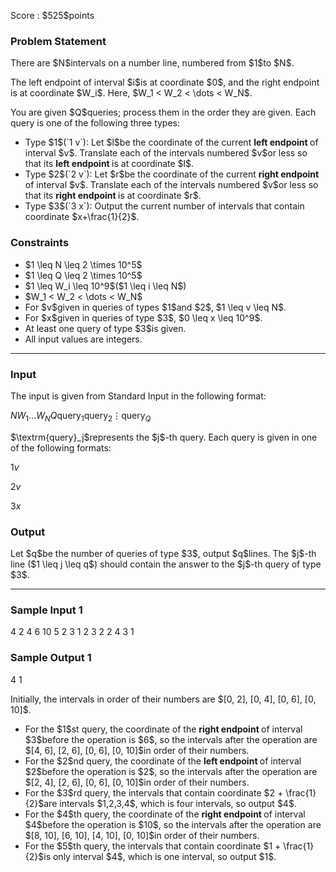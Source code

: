 
<div>

<span>

<span>

<p>
Score : $525$points
</p>

<div>

<section>

### **Problem Statement**

<p>
There are $N$intervals on a number line, numbered from $1$to $N$.
</p>

<p>
The left endpoint of interval $i$is at coordinate $0$, and the right endpoint is at coordinate $W_i$. Here, $W_1 < W_2 < \dots < W_N$.
</p>

<p>
You are given $Q$queries; process them in the order they are given. Each query is one of the following three types:
</p>

<ul>

<li>
Type $1$(`1 v`): Let $l$be the coordinate of the current 
<strong>
left endpoint
</strong>
of interval $v$. Translate each of the intervals numbered $v$or less so that its 
<strong>
left endpoint
</strong>
is at coordinate $l$.
</li>

<li>
Type $2$(`2 v`): Let $r$be the coordinate of the current 
<strong>
right endpoint
</strong>
of interval $v$. Translate each of the intervals numbered $v$or less so that its 
<strong>
right endpoint
</strong>
is at coordinate $r$.
</li>

<li>
Type $3$(`3 x`): Output the current number of intervals that contain coordinate $x+\frac{1}{2}$.
</li>

</ul>

</section>

</div>

<div>

<section>

### **Constraints**

<ul>

<li>
$1 \leq N \leq 2 \times 10^5$
</li>

<li>
$1 \leq Q \leq 2 \times 10^5$
</li>

<li>
$1 \leq W_i \leq 10^9$($1 \leq i \leq N$)
</li>

<li>
$W_1 < W_2 < \dots < W_N$
</li>

<li>
For $v$given in queries of types $1$and $2$, $1 \leq v \leq N$.
</li>

<li>
For $x$given in queries of type $3$, $0 \leq x \leq 10^9$.
</li>

<li>
At least one query of type $3$is given.
</li>

<li>
All input values are integers.
</li>

</ul>

</section>

</div>

---

<div>

<div>

<section>

### **Input**

<p>
The input is given from Standard Input in the following format:
</p>

<div>

$N$$W_1$$\dots$$W_N$$Q$$\textrm{query}_1$$\textrm{query}_2$$\vdots$$\textrm{query}_Q$
</div>

<p>
$\textrm{query}_j$represents the $j$-th query. Each query is given in one of the following formats:
</p>

<div>

$1$$v$
</div>

<div>

$2$$v$
</div>

<div>

$3$$x$
</div>

</section>

</div>

<div>

<section>

### **Output**

<p>
Let $q$be the number of queries of type $3$, output $q$lines. The $j$-th line ($1 \leq j \leq q$) should contain the answer to the $j$-th query of type $3$.
</p>

</section>

</div>

</div>

---

<div>

<section>

### **Sample Input 1**

<div>

4
2 4 6 10
5
2 3
1 2
3 2
2 4
3 1

</div>

</section>

</div>

<div>

<section>

### **Sample Output 1**

<div>

4
1

</div>

<p>
Initially, the intervals in order of their numbers are $[0, 2], [0, 4], [0, 6], [0, 10]$.
</p>

<ul>

<li>
For the $1$st query, the coordinate of the 
<strong>
right endpoint
</strong>
of interval $3$before the operation is $6$, so the intervals after the operation are $[4, 6], [2, 6], [0, 6], [0, 10]$in order of their numbers.
</li>

<li>
For the $2$nd query, the coordinate of the 
<strong>
left endpoint
</strong>
of interval $2$before the operation is $2$, so the intervals after the operation are $[2, 4], [2, 6], [0, 6], [0, 10]$in order of their numbers.
</li>

<li>
For the $3$rd query, the intervals that contain coordinate $2 + \frac{1}{2}$are intervals $1,2,3,4$, which is four intervals, so output $4$.
</li>

<li>
For the $4$th query, the coordinate of the 
<strong>
right endpoint
</strong>
of interval $4$before the operation is $10$, so the intervals after the operation are $[8, 10], [6, 10], [4, 10], [0, 10]$in order of their numbers.
</li>

<li>
For the $5$th query, the intervals that contain coordinate $1 + \frac{1}{2}$is only interval $4$, which is one interval, so output $1$.
</li>

</ul>

</section>

</div>

</span>

</span>

</div>
